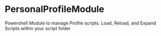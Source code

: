 # PersonalProfileModule
Powershell Module to manage Profile scripts. Load, Reload, and Expand Scripts within your script folder
